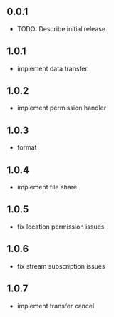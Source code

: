 ## 0.0.1

- TODO: Describe initial release.

## 1.0.1

- implement data transfer.

## 1.0.2

- implement permission handler

## 1.0.3

- format

## 1.0.4

- implement file share

## 1.0.5

- fix location permission issues

## 1.0.6

- fix stream subscription issues

## 1.0.7

- implement transfer cancel
